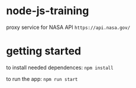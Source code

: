 # node-js-training

proxy service for NASA API ```https://api.nasa.gov/```

# getting started

to install needed dependences: ```npm install```

to run the app: ```npm run start```